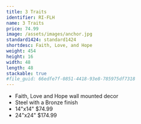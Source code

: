 ```yaml
---
title: 3 Traits
identifier: RI-FLH
name: 3 Traits
price: 74.99
image: /assets/images/anchor.jpg
standard1424: standard1424
shortdesc: Faith, Love, and Hope
weight: 454
height: 16
width: 48
length: 48
stackable: true
#file_guid: 66edfe7f-0851-4418-93e8-785975df7318
---
```



- Faith, Love and Hope wall mounted decor
- Steel with a Bronze finish
- 14"x14" $74.99
- 24"x24" $174.99
